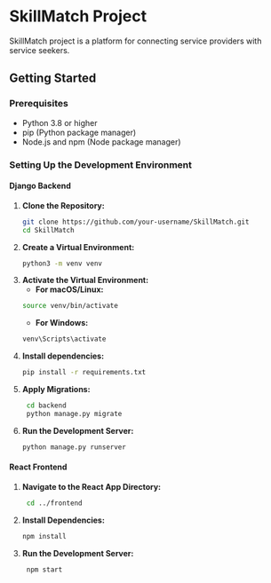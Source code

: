 # SkillMatch Project

SkillMatch project is a platform for connecting service providers with service seekers.

## Getting Started

### Prerequisites

- Python 3.8 or higher
- pip (Python package manager)
- Node.js and npm (Node package manager)

### Setting Up the Development Environment

#### Django Backend

1. **Clone the Repository:**
   ```bash
   git clone https://github.com/your-username/SkillMatch.git
   cd SkillMatch
   ```
2. **Create a Virtual Environment:**
   ```bash
   python3 -m venv venv
   ```
3. **Activate the Virtual Environment:**
   - **For macOS/Linux:**
   ```bash
   source venv/bin/activate
   ```
   - **For Windows:**
   ```bash
   venv\Scripts\activate
   ```
4. **Install dependencies:**
   ```bash
   pip install -r requirements.txt
   ```
5. **Apply Migrations:**
   ```bash
    cd backend
    python manage.py migrate
   ```
6. **Run the Development Server:**
   ```bash
   python manage.py runserver
   ```

#### React Frontend

1. **Navigate to the React App Directory:**
   ```bash
    cd ../frontend
   ```
2. **Install Dependencies:**
   ```bash
   npm install
   ```
3. **Run the Development Server:**
   ```bash
    npm start
   ```
